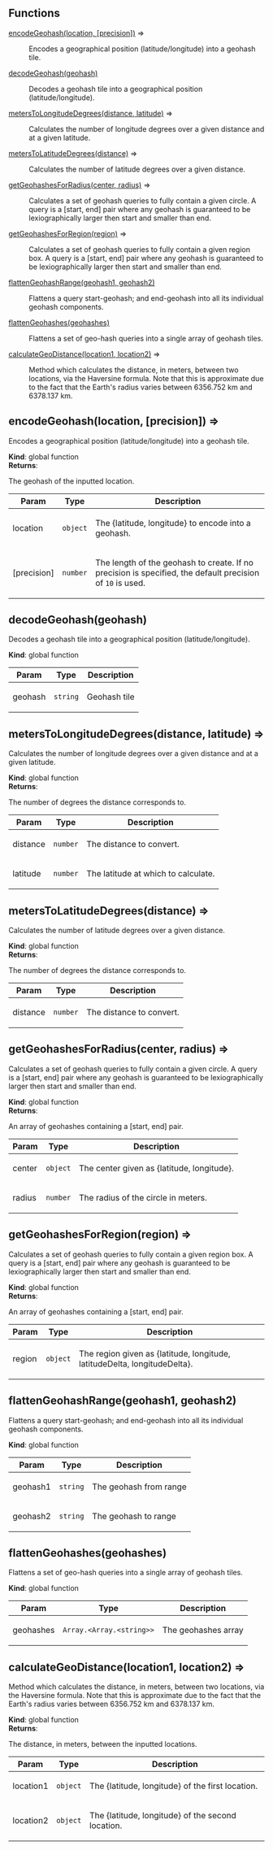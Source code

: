 ## Functions

<dl>
<dt><a href="#encodeGeohash">encodeGeohash(location, [precision])</a> ⇒</dt>
<dd><p>Encodes a geographical position (latitude/longitude) into a geohash tile.</p></dd>
<dt><a href="#decodeGeohash">decodeGeohash(geohash)</a></dt>
<dd><p>Decodes a geohash tile into a geographical position (latitude/longitude).</p></dd>
<dt><a href="#metersToLongitudeDegrees">metersToLongitudeDegrees(distance, latitude)</a> ⇒</dt>
<dd><p>Calculates the number of longitude degrees over a given distance and at a given latitude.</p></dd>
<dt><a href="#metersToLatitudeDegrees">metersToLatitudeDegrees(distance)</a> ⇒</dt>
<dd><p>Calculates the number of latitude degrees over a given distance.</p></dd>
<dt><a href="#getGeohashesForRadius">getGeohashesForRadius(center, radius)</a> ⇒</dt>
<dd><p>Calculates a set of geohash queries to fully contain a given circle. A query is a [start, end] pair
where any geohash is guaranteed to be lexiographically larger then start and smaller than end.</p></dd>
<dt><a href="#getGeohashesForRegion">getGeohashesForRegion(region)</a> ⇒</dt>
<dd><p>Calculates a set of geohash queries to fully contain a given region box. A query is a [start, end] pair
where any geohash is guaranteed to be lexiographically larger then start and smaller than end.</p></dd>
<dt><a href="#flattenGeohashRange">flattenGeohashRange(geohash1, geohash2)</a></dt>
<dd><p>Flattens a query start-geohash; and end-geohash into all its individual geohash components.</p></dd>
<dt><a href="#flattenGeohashes">flattenGeohashes(geohashes)</a></dt>
<dd><p>Flattens a set of geo-hash queries into a single array of geohash tiles.</p></dd>
<dt><a href="#calculateGeoDistance">calculateGeoDistance(location1, location2)</a> ⇒</dt>
<dd><p>Method which calculates the distance, in meters, between two locations,
via the Haversine formula. Note that this is approximate due to the fact that the
Earth's radius varies between 6356.752 km and 6378.137 km.</p></dd>
</dl>

<a name="encodeGeohash"></a>

## encodeGeohash(location, [precision]) ⇒
<p>Encodes a geographical position (latitude/longitude) into a geohash tile.</p>

**Kind**: global function  
**Returns**: <p>The geohash of the inputted location.</p>  

| Param | Type | Description |
| --- | --- | --- |
| location | <code>object</code> | <p>The {latitude, longitude} to encode into a geohash.</p> |
| [precision] | <code>number</code> | <p>The length of the geohash to create. If no precision is specified, the default precision of <code>10</code> is used.</p> |

<a name="decodeGeohash"></a>

## decodeGeohash(geohash)
<p>Decodes a geohash tile into a geographical position (latitude/longitude).</p>

**Kind**: global function  

| Param | Type | Description |
| --- | --- | --- |
| geohash | <code>string</code> | <p>Geohash tile</p> |

<a name="metersToLongitudeDegrees"></a>

## metersToLongitudeDegrees(distance, latitude) ⇒
<p>Calculates the number of longitude degrees over a given distance and at a given latitude.</p>

**Kind**: global function  
**Returns**: <p>The number of degrees the distance corresponds to.</p>  

| Param | Type | Description |
| --- | --- | --- |
| distance | <code>number</code> | <p>The distance to convert.</p> |
| latitude | <code>number</code> | <p>The latitude at which to calculate.</p> |

<a name="metersToLatitudeDegrees"></a>

## metersToLatitudeDegrees(distance) ⇒
<p>Calculates the number of latitude degrees over a given distance.</p>

**Kind**: global function  
**Returns**: <p>The number of degrees the distance corresponds to.</p>  

| Param | Type | Description |
| --- | --- | --- |
| distance | <code>number</code> | <p>The distance to convert.</p> |

<a name="getGeohashesForRadius"></a>

## getGeohashesForRadius(center, radius) ⇒
<p>Calculates a set of geohash queries to fully contain a given circle. A query is a [start, end] pair
where any geohash is guaranteed to be lexiographically larger then start and smaller than end.</p>

**Kind**: global function  
**Returns**: <p>An array of geohashes containing a [start, end] pair.</p>  

| Param | Type | Description |
| --- | --- | --- |
| center | <code>object</code> | <p>The center given as {latitude, longitude}.</p> |
| radius | <code>number</code> | <p>The radius of the circle in meters.</p> |

<a name="getGeohashesForRegion"></a>

## getGeohashesForRegion(region) ⇒
<p>Calculates a set of geohash queries to fully contain a given region box. A query is a [start, end] pair
where any geohash is guaranteed to be lexiographically larger then start and smaller than end.</p>

**Kind**: global function  
**Returns**: <p>An array of geohashes containing a [start, end] pair.</p>  

| Param | Type | Description |
| --- | --- | --- |
| region | <code>object</code> | <p>The region given as {latitude, longitude, latitudeDelta, longitudeDelta}.</p> |

<a name="flattenGeohashRange"></a>

## flattenGeohashRange(geohash1, geohash2)
<p>Flattens a query start-geohash; and end-geohash into all its individual geohash components.</p>

**Kind**: global function  

| Param | Type | Description |
| --- | --- | --- |
| geohash1 | <code>string</code> | <p>The geohash from range</p> |
| geohash2 | <code>string</code> | <p>The geohash to range</p> |

<a name="flattenGeohashes"></a>

## flattenGeohashes(geohashes)
<p>Flattens a set of geo-hash queries into a single array of geohash tiles.</p>

**Kind**: global function  

| Param | Type | Description |
| --- | --- | --- |
| geohashes | <code>Array.&lt;Array.&lt;string&gt;&gt;</code> | <p>The geohashes array</p> |

<a name="calculateGeoDistance"></a>

## calculateGeoDistance(location1, location2) ⇒
<p>Method which calculates the distance, in meters, between two locations,
via the Haversine formula. Note that this is approximate due to the fact that the
Earth's radius varies between 6356.752 km and 6378.137 km.</p>

**Kind**: global function  
**Returns**: <p>The distance, in meters, between the inputted locations.</p>  

| Param | Type | Description |
| --- | --- | --- |
| location1 | <code>object</code> | <p>The {latitude, longitude} of the first location.</p> |
| location2 | <code>object</code> | <p>The {latitude, longitude} of the second location.</p> |


